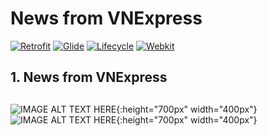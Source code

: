 # News from VNExpress
[![Retrofit](https://img.shields.io/badge/Retrofit-2.9.0-brightgreen)](https://github.com/square/retrofit)
[![Glide](https://img.shields.io/badge/Glide-4.11.0-green)](https://github.com/bumptech/glide)
[![Lifecycle](https://img.shields.io/badge/lifecycle--extensions-1.1.1-yellowgreen)](https://developer.android.com/topic/libraries/architecture/lifecycle)
[![Webkit](https://img.shields.io/badge/Webkit-1.3.0-red)](https://developer.android.com/jetpack/androidx/releases/webkit)
## 1. News from VNExpress <h2>
![IMAGE ALT TEXT HERE](https://i.ibb.co/w69Rwzy/Screenshot-20201203-162735-Home-Test.jpg){:height="700px" width="400px"}
![IMAGE ALT TEXT HERE](https://i.ibb.co/hV7btgf/Screenshot-20201203-162741-Home-Test.jpg){:height="700px" width="400px"}
